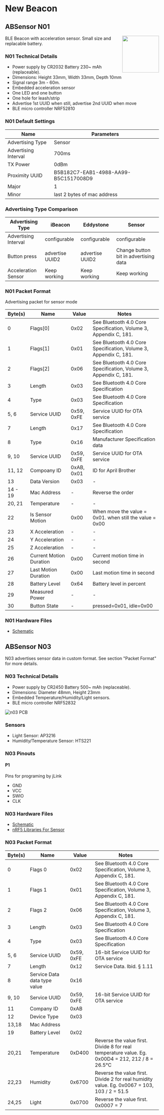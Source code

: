 # New Beacon 

## ABSensor N01

<img src="https://i1.aprbrother.com/ABsensorDHF.jpg-320.jpg" width="120" align="right">

BLE Beacon with acceleration sensor. Small size and replacable battery.

### N01 Technical Details

* Power supply by CR2032 Battery 230~ mAh (replaceable).
* Dimensions: Height 33mm, Width 33mm, Depth 10mm
* Signal range 3m - 60m.
* Embedded acceleration sensor
* One LED and one button
* One hole for leash/strip
* Advertise 1st UUID when still, advertise 2nd UUID when move
* BLE micro controller NRF52810

### N01 Default Settings

| Name                 | Parameters                                            |
| -------------------- | ----------------------------------------------------- |
| Advertising Type     | Sensor                                                |
| Advertising Interval | 700ms                                                 |
| TX Power             | 0dBm                                                  |
| Proximity UUID       | B5B182C7-EAB1-4988-AA99-B5C1517008D9                  |
| Major                | 1                                                     |
| Minor                | last 2 bytes of mac address                           |

### Advertising Type Comparison

|  Advertising Type    | iBeacon         | Eddystone          | Sensor                                |
| -------------------- | -------         | ---------          | ------                                |
| Advertising Interval | configurable    | configurable       | configurable                          |
| Button press         | advertise UUID2 | advertise UUID2    | Change button bit in advertising data |
| Acceleration Sensor  | Keep working    | Keep working       | Keep working                          |

### N01 Packet Format

Advertising packet for sensor mode

| Byte(s) | Name                    | Value      | Notes                                                            |
| ------- | ----------------------- | ---------- | ---------------------------------------------------------------- |
| 0       | Flags\[0\]              | 0x02       | See Bluetooth 4.0 Core Specification, Volume 3, Appendix C, 181. |
| 1       | Flags\[1\]              | 0x01       | See Bluetooth 4.0 Core Specification, Volume 3, Appendix C, 181. |
| 2       | Flags\[2\]              | 0x06       | See Bluetooth 4.0 Core Specification, Volume 3, Appendix C, 181. |
| 3       | Length                  | 0x03       | See Bluetooth 4.0 Core Specification                             |
| 4       | Type                    | 0x03       | See Bluetooth 4.0 Core Specification                             |
| 5, 6    | Service UUID            | 0x59, 0xFE | Service UUID for OTA service                                     |
| 7       | Length                  | 0x17       | See Bluetooth 4.0 Core Specification                             |
| 8       | Type                    | 0x16       | Manufacturer Specification data                                  |
| 9, 10   | Service UUID            | 0x59, 0xFE | Service UUID for OTA service                                     |
| 11, 12  | Compoany ID             | 0xAB, 0x01 | ID for April Brother                                             |
| 13      | Data Version            | 0x03       | \-                                                               |
| 14 - 19 | Mac Address             | \-         | Reverse the order                                                |
| 20, 21  | Temperature             | \-         | \-                                                               |
| 22      | Is Sensor Motion        | 0x00       | When move the value = 0x01. when still the value = 0x00          |
| 23      | X Acceleration          | \-         | \-                                                               |
| 24      | Y Acceleration          | \-         | \-                                                               |
| 25      | Z Acceleration          | \-         | \-                                                               |
| 26      | Current Motion Duration | 0x00       | Current motion time in second                                    |
| 27      | Last Motion Duration    | 0x00       | Last motion time in second                                       |
| 28      | Battery Level           | 0x64       | Battery level in percent                                         |
| 29      | Measured Power          | \-         | \-                                                               |
| 30      | Button State            | \-         | pressed=0x01, idle=0x00                                          |

### N01 Hardware Files 

* [Schematic](https://github.com/AprilBrother/ab-hardware/raw/master/n01/schematic.pdf)

## ABSensor N03

N03 advertises sensor data in custom format. See section "Packet Format" for more details.

### N03 Technical Details

* Power supply by CR2450 Battery 500~ mAh (replaceable).
* Dimensions: Diameter 48mm, Height 23mm
* Embedded Temperature/Humidity/Light sensors.
* BLE micro controller NRF52832

![n03 PCB](https://i1.aprbrother.com/n03-pcb.png-320.jpg)

### Sensors

* Light Sensor: AP3216
* Humidity/Temperature Sensor: HTS221

### N03 Pinouts

#### P1

Pins for programing by jLink

* GND
* VCC
* SWIO
* CLK

### N03 Hardware Files 

* [Schematic](https://github.com/AprilBrother/ab-hardware/raw/master/n03/sensor-htl.pdf)
* [nRF5 Libraries For Sensor](https://github.com/AprilBrother/nrf5-sdk/tree/master/libraries)

### N03 Packet Format

| Byte(s) | Name | Value | Notes |
| ------- | ------- | ---------- | ---------- |
| 0       | Flags 0              | 0x02       | See Bluetooth 4.0 Core Specification, Volume 3, Appendix C, 181. |
| 1       | Flags 1              | 0x01       | See Bluetooth 4.0 Core Specification, Volume 3, Appendix C, 181. |
| 2       | Flags 2              | 0x06       | See Bluetooth 4.0 Core Specification, Volume 3, Appendix C, 181. |
| 3       | Length                  | 0x03       | See Bluetooth 4.0 Core Specification                             |
| 4       | Type                    | 0x03       | See Bluetooth 4.0 Core Specification                             |
| 5, 6    | Service UUID            | 0x59, 0xFE | 16-bit Service UUID for OTA service                                     |
| 7       | Length                  | 0x12       | Service Data. Ibid. § 1.11 |
| 8       | Service Data data type value | 0x16  | |
| 9, 10   | Service UUID            | 0x59, 0xFE | 16-bit Service UUID for OTA service   |
| 11      | Company ID | 0xAB  | |
| 12      | Device Type | 0x03  | |
| 13,18 | Mac Address             |            |  
| 19      | Battery Level           | 0x02       | |
| 20,21      | Temperature    | 0xD400         | Reverse the value first. Divide 8 for real temperature value. Eg. 0x00D4 = 212, 212 / 8 = 26.5°C |
| 22,23      | Humidity       | 0x6700 | Reverse the value first. Divide 2 for real humidity value. Eg. 0x0067 = 103, 103 / 2 = 51.5 |
| 24,25      | Light          | 0x0700 | Reverse the value first. 0x0007 = 7 | 
